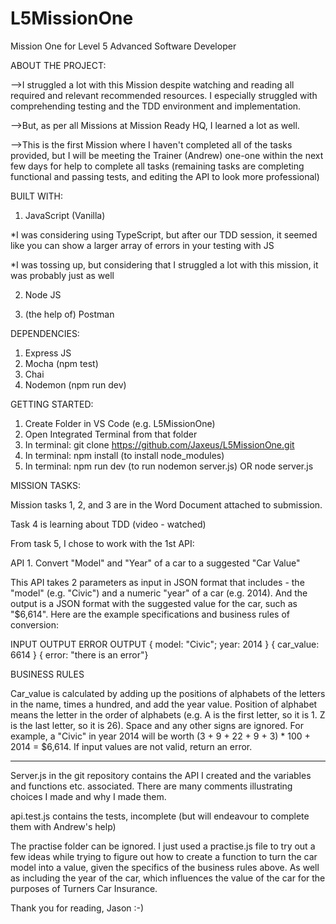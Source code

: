 # L5MissionOne

Mission One for Level 5 Advanced Software Developer

ABOUT THE PROJECT:

-->I struggled a lot with this Mission despite watching and reading all required and relevant recommended resources. I especially struggled with comprehending testing and the TDD environment and implementation.

-->But, as per all Missions at Mission Ready HQ, I learned a lot as well.

-->This is the first Mission where I haven't completed all of the tasks provided, but I will be meeting the Trainer (Andrew) one-one within the next few days for help to complete all tasks (remaining tasks are completing functional and passing tests, and editing the API to look more professional)

BUILT WITH:
1. JavaScript (Vanilla)

*I was considering using TypeScript, but after our TDD session, it seemed like you can show a larger array of errors in your testing with JS

*I was tossing up, but considering that I struggled a lot with this mission, it was probably just as well

2. Node JS

3. (the help of) Postman

DEPENDENCIES:

1. Express JS
2. Mocha (npm test)
3. Chai
4. Nodemon (npm run dev)

GETTING STARTED:

1. Create Folder in VS Code (e.g. L5MissionOne)
2. Open Integrated Terminal from that folder
3. In terminal: git clone https://github.com/Jaxeus/L5MissionOne.git
4. In terminal: npm install (to install node_modules)
5. In terminal: npm run dev (to run nodemon server.js) OR node server.js

MISSION TASKS:

Mission tasks 1, 2, and 3 are in the Word Document attached to submission.

Task 4 is learning about TDD (video - watched)

From task 5, I chose to work with the 1st API:

API 1. Convert "Model" and "Year" of a car to a suggested "Car Value"

This API takes 2 parameters as input in JSON format that includes - the "model" (e.g. "Civic") and a numeric "year" of a car (e.g. 2014).  And the output is a JSON format with the suggested value for the car, such as "$6,614".  Here are the example specifications and business rules of conversion:

INPUT	OUTPUT	ERROR OUTPUT
{ model: "Civic"; year: 2014 }	{ car_value: 6614 }	{ error: "there is an error"}
 

BUSINESS RULES

Car_value is calculated by adding up the positions of alphabets of the letters in the name, times a hundred, and add the year value.  Position of alphabet means the letter in the order of alphabets (e.g. A is the first letter, so it is 1.  Z is the last letter, so it is 26).  Space and any other signs are ignored.   For example, a "Civic" in year 2014 will be worth (3 + 9 + 22 + 9 + 3) * 100 + 2014 = $6,614.  If input values are not valid, return an error.

______________________________________

Server.js in the git repository contains the API I created and the variables and functions etc. associated. There are many comments illustrating choices I made and why I made them. 

api.test.js contains the tests, incomplete (but will endeavour to complete them with Andrew's help)

The practise folder can be ignored. I just used a practise.js file to try out a few ideas while trying to figure out how to create a function to turn the car model into a value, given the specifics of the business rules above. As well as including the year of the car, which influences the value of the car for the purposes of Turners Car Insurance.

Thank you for reading,
Jason :-)
